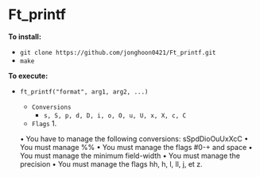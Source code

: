 # Ft_printf
**To install:**
* `git clone https://github.com/jonghoon0421/Ft_printf.git`
* `make`

**To execute:**
* `ft_printf("format", arg1, arg2, ...)`
  * `Conversions`
    * `s, S, p, d, D, i, o, O, u, U, x, X, c, C`
  * `Flags`
    1. 
  
  
  
  
  • You have to manage the following conversions: sSpdDioOuUxXcC
• You must manage %%
• You must manage the flags #0-+ and space
• You must manage the minimum field-width
• You must manage the precision
• You must manage the flags hh, h, l, ll, j, et z.
